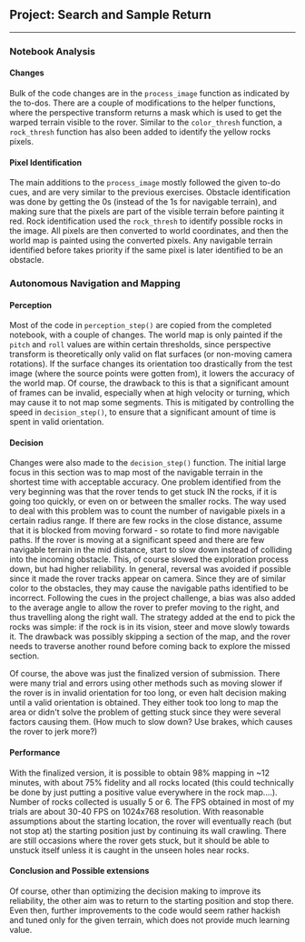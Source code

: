 ## Project: Search and Sample Return

---

### Notebook Analysis

#### Changes
Bulk of the code changes are in the `process_image` function as indicated by the to-dos. There are a couple of modifications to the helper functions, where the perspective transform returns a mask which is used to get the warped terrain visible to the rover. Similar to the `color_thresh` function, a `rock_thresh` function has also been added to identify the yellow rocks pixels.

#### Pixel Identification

The main additions to the `process_image` mostly followed the given to-do cues, and are very similar to the previous exercises. Obstacle identification was done by getting the 0s (instead of the 1s for navigable terrain), and making sure that the pixels are part of the visible terrain before painting it red. Rock identification used the `rock_thresh` to identify possible rocks in the image. All pixels are then converted to world coordinates, and then the world map is painted using the converted pixels. Any navigable terrain identified before takes priority if the same pixel is later identified to be an obstacle.

### Autonomous Navigation and Mapping

#### Perception
Most of the code in `perception_step()` are copied from the completed notebook, with a couple of changes. The world map is only painted if the `pitch` and `roll` values are within certain thresholds, since perspective transform is theoretically only valid on flat surfaces (or non-moving camera rotations). If the surface changes its orientation too drastically from the test image (where the source points were gotten from), it lowers the accuracy of the world map. Of course, the drawback to this is that a significant amount of frames can be invalid, especially when at high velocity or turning, which may cause it to not map some segments. This is mitigated by controlling the speed in `decision_step()`, to ensure that a significant amount of time is spent in valid orientation.

#### Decision

Changes were also made to the `decision_step()` function. The initial large focus in this section was to map most of the navigable terrain in the shortest time with acceptable accuracy. One problem identified from the very beginning was that the rover tends to get stuck IN the rocks, if it is going too quickly, or even on or between the smaller rocks. The way used to deal with this problem was to count the number of navigable pixels in a certain radius range. If there are few rocks in the close distance, assume that it is blocked from moving forward - so rotate to find more navigable paths. If the rover is moving at a significant speed and there are few navigable terrain in the mid distance, start to slow down instead of colliding into the incoming obstacle. This, of course slowed the exploration process down, but had higher reliability. In general, reversal was avoided if possible since it made the rover tracks appear on camera. Since they are of similar color to the obstacles, they may cause the navigable paths identified to be incorrect. Following the cues in the project challenge, a bias was also added to the average angle to allow the rover to prefer moving to the right, and thus travelling along the right wall. The strategy added at the end to pick the rocks was simple: if the rock is in its vision, steer and move slowly towards it. The drawback was possibly skipping a section of the map, and the rover needs to traverse another round before coming back to explore the missed section.

Of course, the above was just the finalized version of submission. There were many trial and errors using other methods such as moving slower if the rover is in invalid orientation for too long, or even halt decision making until a valid orientation is obtained. They either took too long to map the area or didn't solve the problem of getting stuck since they were several factors causing them. (How much to slow down? Use brakes, which causes the rover to jerk more?)

#### Performance
With the finalized version, it is possible to obtain 98% mapping in ~12 minutes, with about 75% fidelity and all rocks located (this could technically be done by just putting a positive value everywhere in the rock map....). Number of rocks collected is usually 5 or 6. The FPS obtained in most of my trials are about 30-40 FPS on 1024x768 resolution. With reasonable assumptions about the starting location, the rover will eventually reach (but not stop at) the starting position just by continuing its wall crawling. There are still occasions where the rover gets stuck, but it should be able to unstuck itself unless it is caught in the unseen holes near rocks.

#### Conclusion and Possible extensions
Of course, other than optimizing the decision making to improve its reliability, the other aim was to return to the starting position and stop there. Even then, further improvements to the code would seem rather hackish and tuned only for the given terrain, which does not provide much learning value.
